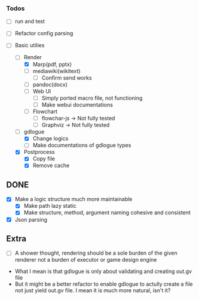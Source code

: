 ### Todos

* [ ] run and test
* [ ] Refactor config parsing

* [ ] Basic utilies
  * [ ] Render
    * [x] Marp(pdf, pptx)
    * [ ] mediawiki(wikitext)
	  * [ ] Confirm send works
    * [ ] pandoc(docx)
    * [ ] Web UI
	  * [ ] Simply ported macro file, not functioning
	  * [ ] Make webui documentations
    * [ ] Flowchart
      * [ ] flowchar-js -> Not fully tested
      * [ ] Graphviz -> Not fully tested
  * [ ] gdlogue
    * [x] Change logics
	* [ ] Make documentations of gdlogue types

  * [x] Postprocess
     * [x] Copy file
	 * [x] Remove cache

## DONE

* [x] Make a logic structure much more maintainable
  * [x] Make path lazy static
  * [x] Make structure, method, argument naming cohesive and consistent

* [x] Json parsing

## Extra

* [ ] A shower thought, rendering should be a sole burden of the given renderer
not a burden of executor or game design engine
- What I mean is that gdlogue is only about validating and creating out.gv file
- But it might be a better refactor to enable gdlogue to actully create a file not just yield out.gv file. I mean it is much more natural, isn't it?
